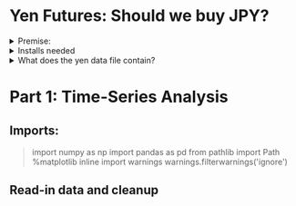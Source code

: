 # Yen Futures: Should we buy JPY?

<details><summary>Premise:</summary>

* We need to decide if it is financially sound to buy Japanese Yen (JPY) now based on predicted future returns and volatilty.
* We need to forecast the next **5 days** of Yen volatilty and returns, predict if returns are increasing/decreasing that favors buying.
* We will use historic-time series data on Yen returns, and build a series of different models based on different methods *ARMA*, *ARIMA*, *GARCH* using **statsmodels** module.
* We will also use **sklearn** module to make Linear Regression models, splitting the yen data into training and test components, and Rolling Out-of-Sample methods to test the models goodness of fit with the model.
</details>

<details><summary>Installs needed</summary>

Most of time-series model functions are built-in. To import these modules:

`from statsmodels.tsa.arima_model import ARMA` and `import ARIMA`

For the 

For the GARCH model:
`conda install -c bashtage arch` or you simply use `pip install arch`

`from arch import arch_model`
</details>

<details><summary>What does the yen data file contain?</summary>

Run a simple `.shape` or  on the raw dataframe and it will

* Date, which is the index column because we need to be able to depreciate parts of the date. 
* Open, opening price for the Yen that day.
* High, the highest price for the yen in that day.
* Low, the lowest price for the Yen in the day.
* Last
* Settle
* Volume, the amount of yen traded that day.
* Previous Day Open Interest
</details>

# Part 1: Time-Series Analysis

## Imports:

> 
>   import numpy as np
>   import pandas as pd
>   from pathlib import Path
>   %matplotlib inline
>   import warnings
>   warnings.filterwarnings('ignore')

## Read-in data and cleanup








